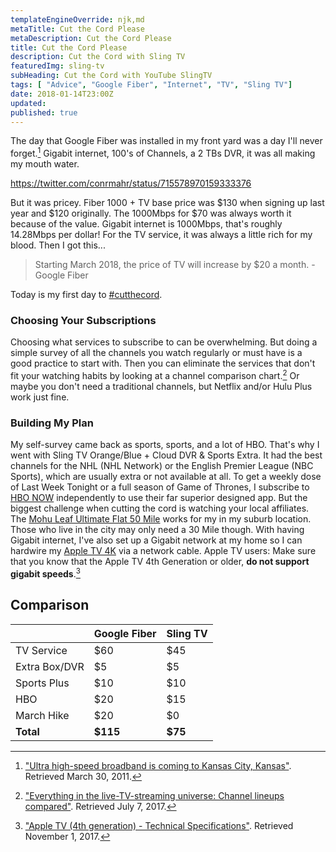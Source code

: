 ```yaml
---
templateEngineOverride: njk,md
metaTitle: Cut the Cord Please 
metaDescription: Cut the Cord Please
title: Cut the Cord Please 
description: Cut the Cord with Sling TV
featuredImg: sling-tv
subHeading: Cut the Cord with YouTube SlingTV
tags: [ "Advice", "Google Fiber", "Internet", "TV", "Sling TV"]
date: 2018-01-14T23:00Z
updated:
published: true
---
```


<div class="col-start-3 col-end-9">

The day that Google Fiber was installed in my front yard was a day I'll never forget.[^1] Gigabit internet, 100's of Channels, a 2 TBs DVR, it was all making my mouth water.

https://twitter.com/conrmahr/status/715578970159333376

But it was pricey. Fiber 1000 + TV base price was $130 when signing up last year and $120 originally. The 1000Mbps for $70 was always worth it because of the value. Gigabit internet is 1000Mbps, that's roughly 14.28Mbps per dollar! For the TV service, it was always a little rich for my blood. Then I got this...

> Starting March 2018, the price of TV will increase by $20 a month. - Google Fiber

Today is my first day to [#cutthecord](https://twitter.com/search?q=%23cutthecord).

### Choosing Your Subscriptions

Choosing what services to subscribe to can be overwhelming. But doing a simple survey of all the channels you watch regularly or must have is a good practice to start with. Then you can eliminate the services that don't fit your watching habits by looking at a channel comparison chart.[^2] Or maybe you don't need a traditional channels, but Netflix and/or Hulu Plus work just fine.

### Building My Plan

My self-survey came back as sports, sports, and a lot of HBO. That's why I went with Sling TV Orange/Blue + Cloud DVR & Sports Extra. It had the best channels for the NHL (NHL Network) or the English Premier League (NBC Sports), which are usually extra or not available at all. To get a weekly dose of Last Week Tonight or a full season of Game of Thrones, I subscribe to [HBO NOW](https://www.hbonow.com) independently to use their far superior designed app. But the biggest challenge when cutting the cord is watching your local affiliates. The [Mohu Leaf Ultimate Flat 50 Mile](https://amzn.to/2WpSShs) works for my in my suburb location. Those who live in the city may only need a 30 Mile though. With having Gigabit internet, I've also set up a Gigabit network at my home so I can hardwire my [Apple TV 4K](https://www.apple.com/apple-tv-4k) via a network cable. Apple TV users: Make sure that you know that the Apple TV 4th Generation or older, **do not support gigabit speeds**.[^3]

## Comparison

|  | Google Fiber | Sling TV |
| --- | --- | --- |
| TV Service | $60 | $45 |
| Extra Box/DVR | $5 | $5 |
| Sports Plus | $10 | $10 |
| HBO | $20 | $15 |
| March Hike | $20 | $0 |
| **Total** | **$115** | **$75** |

[^1]: ["Ultra high-speed broadband is coming to Kansas City, Kansas"](https://fiber.googleblog.com/2011/03/ultra-high-speed-broadband-is-coming-to.html). Retrieved March 30, 2011.
[^2]: ["Everything in the live-TV-streaming universe: Channel lineups compared"](https://www.cnet.com/news/youtube-tv-vs-sling-tv-vs-directv-now-vs-playstation-vue-channel-lineups-compared/). Retrieved July 7, 2017.
[^3]: ["Apple TV (4th generation) - Technical Specifications"](https://support.apple.com/kb/SP724?locale=en_US). Retrieved November 1, 2017.

</div>